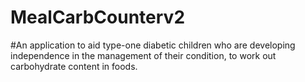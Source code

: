 # MealCarbCounterv2

#An application to aid type-one diabetic children who are developing independence in the management of their condition, to work out carbohydrate content in foods. 
